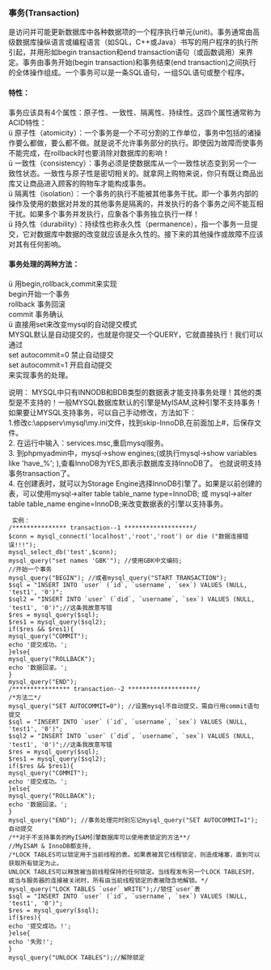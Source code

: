 ### 事务(Transaction)
是访问并可能更新数据库中各种数据项的一个程序执行单元(unit)。事务通常由高级数据库操纵语言或编程语言（如SQL，C++或Java）书写的用户程序的执行所引起，并用形如begin transaction和end transaction语句（或函数调用）来界定。事务由事务开始(begin transaction)和事务结束(end transaction)之间执行的全体操作组成。一个事务可以是一条SQL语句，一组SQL语句或整个程序。
#### 特性：
事务应该具有4个属性：原子性、一致性、隔离性、持续性。这四个属性通常称为ACID特性：     
ü 原子性（atomicity）：一个事务是一个不可分割的工作单位，事务中包括的诸操作要么都做，要么都不做。就是说不允许事务部分的执行。即使因为故障而使事务不能完成，在rollback时也要消除对数据库的影响！     
ü 一致性（consistency）：事务必须是使数据库从一个一致性状态变到另一个一致性状态。一致性与原子性是密切相关的。就拿网上购物来说，你只有既让商品出库又让商品进入顾客的购物车才能构成事务。     
ü 隔离性（isolation）：一个事务的执行不能被其他事务干扰。即一个事务内部的操作及使用的数据对并发的其他事务是隔离的，并发执行的各个事务之间不能互相干扰。如果多个事务并发执行，应象各个事务独立执行一样！      
ü 持久性（durability）：持续性也称永久性（permanence），指一个事务一旦提交，它对数据库中数据的改变就应该是永久性的。接下来的其他操作或故障不应该对其有任何影响。     
#### 事务处理的两种方法：
ü 用begin,rollback,commit来实现     
   begin开始一个事务    
rollback 事务回滚    
commit 事务确认     
ü 直接用set来改变mysql的自动提交模式     
  MYSQL默认是自动提交的，也就是你提交一个QUERY，它就直接执行！我们可以通过   
set autocommit=0 禁止自动提交     
set autocommit=1 开启自动提交     
   来实现事务的处理。   
   
 说明：
    MYSQL中只有INNODB和BDB类型的数据表才能支持事务处理！其他的类型是不支持的！一般MYSQL数据库默认的引擎是MyISAM,这种引擎不支持事务！如果要让MYSQL支持事务，可以自己手动修改，方法如下：      
1.修改c:\appserv\mysql\my.ini文件，找到skip-InnoDB,在前面加上#，后保存文件。    
2. 在运行中输入：services.msc,重启mysql服务。      
3. 到phpmyadmin中，mysql->show engines;(或执行mysql->show variables like 'have_%'; ),查看InnoDB为YES,即表示数据库支持InnoDB了。
也就说明支持事务transaction了。        
4. 在创建表时，就可以为Storage Engine选择InnoDB引擎了。如果是以前创建的表，可以使用mysql->alter table table_name type=InnoDB;
或 mysql->alter table table_name engine=InnoDB;来改变数据表的引擎以支持事务。      
``` 
 实例：
/*************** transaction--1 *******************/
$conn = mysql_connect('localhost','root','root') or die ("数据连接错误!!!");
mysql_select_db('test',$conn);
mysql_query("set names 'GBK'"); //使用GBK中文编码;
//开始一个事务
mysql_query("BEGIN"); //或者mysql_query("START TRANSACTION");
$sql = "INSERT INTO `user` (`id`, `username`, `sex`) VALUES (NULL, 'test1', '0')";
$sql2 = "INSERT INTO `user` (`did`, `username`, `sex`) VALUES (NULL, 'test1', '0')";//这条我故意写错
$res = mysql_query($sql);
$res1 = mysql_query($sql2); 
if($res && $res1){
mysql_query("COMMIT");
echo '提交成功。';
}else{
mysql_query("ROLLBACK");
echo '数据回滚。';
}
mysql_query("END");
/**************** transaction--2 *******************/
/*方法二*/
mysql_query("SET AUTOCOMMIT=0"); //设置mysql不自动提交，需自行用commit语句提交
$sql = "INSERT INTO `user` (`id`, `username`, `sex`) VALUES (NULL, 'test1', '0')";
$sql2 = "INSERT INTO `user` (`did`, `username`, `sex`) VALUES (NULL, 'test1', '0')";//这条我故意写错
$res = mysql_query($sql);
$res1 = mysql_query($sql2); 
if($res && $res1){
mysql_query("COMMIT");
echo '提交成功。';
}else{
mysql_query("ROLLBACK");
echo '数据回滚。';
}
mysql_query("END"); //事务处理完时别忘记mysql_query("SET AUTOCOMMIT=1");自动提交
/**对于不支持事务的MyISAM引擎数据库可以使用表锁定的方法**/
//MyISAM & InnoDB都支持,
/*LOCK TABLES可以锁定用于当前线程的表。如果表被其它线程锁定，则造成堵塞，直到可以获取所有锁定为止。
UNLOCK TABLES可以释放被当前线程保持的任何锁定。当线程发布另一个LOCK TABLES时，或当与服务器的连接被关闭时，所有由当前线程锁定的表被隐含地解锁。*/
mysql_query("LOCK TABLES `user` WRITE");//锁住`user`表
$sql = "INSERT INTO `user` (`id`, `username`, `sex`) VALUES (NULL, 'test1', '0')";
$res = mysql_query($sql);
if($res){
echo '提交成功。!';
}else{
echo '失败!';
}
mysql_query("UNLOCK TABLES");//解除锁定
``` 

